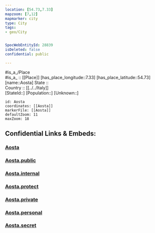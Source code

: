 ```yaml
---
location: [54.73,7.33] 
mapzoom: [7,12] 
mapmarker: city 
type: City
tags:
- geo/City


SpocWebEntityId: 28839
isDeleted: false
confidential: public

---
```

#is_a_/Place  
#is_a_ :: [[Place]] 
[has_place_longitude::7.33] 
[has_place_latitude::54.73] 
[name::Aosta] 
State ::  
Country :: [[../../Italy]]  
[StateId::] 
[Population::] 
[Unknown::] 


```leaflet
id: Aosta
coordinates: [[Aosta]] 
markerFile: [[Aosta]] 
defaultZoom: 11 
maxZoom: 18
```


## Confidential Links & Embeds: 

### [Aosta](/_Standards/Earth/Continent/Europe/Europe~South/Italy/City/Aosta.md) 

### [Aosta.public](/_public/Earth/Continent/Europe/Europe~South/Italy/City/Aosta.public.md) 

### [Aosta.internal](/_internal/Earth/Continent/Europe/Europe~South/Italy/City/Aosta.internal.md) 

### [Aosta.protect](/_protect/Earth/Continent/Europe/Europe~South/Italy/City/Aosta.protect.md) 

### [Aosta.private](/_private/Earth/Continent/Europe/Europe~South/Italy/City/Aosta.private.md) 

### [Aosta.personal](/_personal/Earth/Continent/Europe/Europe~South/Italy/City/Aosta.personal.md) 

### [Aosta.secret](/_secret/Earth/Continent/Europe/Europe~South/Italy/City/Aosta.secret.md)

